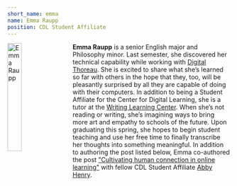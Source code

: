 ```yaml
---
short_name: emma
name: Emma Raupp
position: CDL Student Affiliate
---
```


<img src="/images/raupp.png" alt="Emma Raupp" style="width:25%;float:left;padding-right:1.5em;"  />

**Emma Raupp** is a senior English major and Philosophy minor. Last semester, she discovered her technical capability while working with [Digital Thoreau](http://digitalthoreau.org). She is excited to share what she’s learned so far with others in the hope that they, too, will be pleasantly surprised by all they are capable of doing with their computers. In addition to being a Student Affiliate for the Center for Digital Learning, she is a tutor at the [Writing Learning Center](https://www.geneseo.edu/english/writing_center). When she’s not reading or writing, she’s imagining ways to bring more art and empathy to schools of the future. Upon graduating this spring, she hopes to begin student teaching and use her free time to finally transcribe her thoughts into something meaningful. In addition to authoring the post listed below, Emma co-authored the post ["Cultivating human connection in online learning"](/perspectives/2021/05/14/cultivating-human-connection/) with fellow CDL Student Affiliate [Abby Henry](/authors/henry).